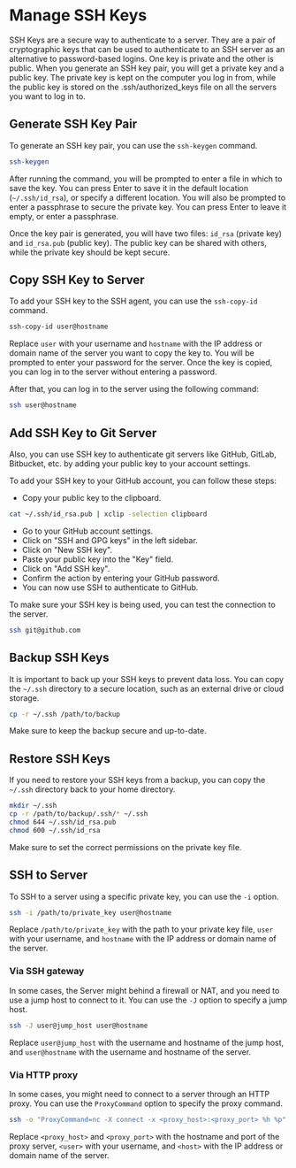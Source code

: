 # Manage SSH Keys

SSH Keys are a secure way to authenticate to a server. They are a pair of cryptographic keys that can be used to authenticate to an SSH server as an alternative to password-based logins. One key is private and the other is public. When you generate an SSH key pair, you will get a private key and a public key. The private key is kept on the computer you log in from, while the public key is stored on the .ssh/authorized_keys file on all the servers you want to log in to.

## Generate SSH Key Pair

To generate an SSH key pair, you can use the `ssh-keygen` command.

```bash
ssh-keygen
```

After running the command, you will be prompted to enter a file in which to save the key. You can press Enter to save it in the default location (`~/.ssh/id_rsa`), or specify a different location. You will also be prompted to enter a passphrase to secure the private key. You can press Enter to leave it empty, or enter a passphrase.

Once the key pair is generated, you will have two files: `id_rsa` (private key) and `id_rsa.pub` (public key). The public key can be shared with others, while the private key should be kept secure.

## Copy SSH Key to Server

To add your SSH key to the SSH agent, you can use the `ssh-copy-id` command.

```bash
ssh-copy-id user@hostname
```

Replace `user` with your username and `hostname` with the IP address or domain name of the server you want to copy the key to. You will be prompted to enter your password for the server. Once the key is copied, you can log in to the server without entering a password.

After that, you can log in to the server using the following command:

```bash
ssh user@hostname
```

## Add SSH Key to Git Server

Also, you can use SSH key to authenticate git servers like GitHub, GitLab, Bitbucket, etc. by adding your public key to your account settings.

To add your SSH key to your GitHub account, you can follow these steps:

- Copy your public key to the clipboard.

```bash
cat ~/.ssh/id_rsa.pub | xclip -selection clipboard
```

- Go to your GitHub account settings.
- Click on "SSH and GPG keys" in the left sidebar.
- Click on "New SSH key".
- Paste your public key into the "Key" field.
- Click on "Add SSH key".
- Confirm the action by entering your GitHub password.
- You can now use SSH to authenticate to GitHub.

To make sure your SSH key is being used, you can test the connection to the server.

```bash
ssh git@github.com
```

## Backup SSH Keys

It is important to back up your SSH keys to prevent data loss. You can copy the `~/.ssh` directory to a secure location, such as an external drive or cloud storage.

```bash
cp -r ~/.ssh /path/to/backup
```

Make sure to keep the backup secure and up-to-date.

## Restore SSH Keys

If you need to restore your SSH keys from a backup, you can copy the `~/.ssh` directory back to your home directory.

```bash
mkdir ~/.ssh
cp -r /path/to/backup/.ssh/* ~/.ssh
chmod 644 ~/.ssh/id_rsa.pub
chmod 600 ~/.ssh/id_rsa
```

Make sure to set the correct permissions on the private key file.

## SSH to Server

To SSH to a server using a specific private key, you can use the `-i` option.

```bash
ssh -i /path/to/private_key user@hostname
```

Replace `/path/to/private_key` with the path to your private key file, `user` with your username, and `hostname` with the IP address or domain name of the server.

### Via SSH gateway

In some cases, the Server might behind a firewall or NAT, and you need to use a jump host to connect to it. You can use the `-J` option to specify a jump host.

```bash
ssh -J user@jump_host user@hostname
```

Replace `user@jump_host` with the username and hostname of the jump host, and `user@hostname` with the username and hostname of the server.

### Via HTTP proxy

In some cases, you might need to connect to a server through an HTTP proxy. You can use the `ProxyCommand` option to specify the proxy command.

```bash
ssh -o "ProxyCommand=nc -X connect -x <proxy_host>:<proxy_port> %h %p" <user>@<host>
```

Replace `<proxy_host>` and `<proxy_port>` with the hostname and port of the proxy server, `<user>` with your username, and `<host>` with the IP address or domain name of the server.
